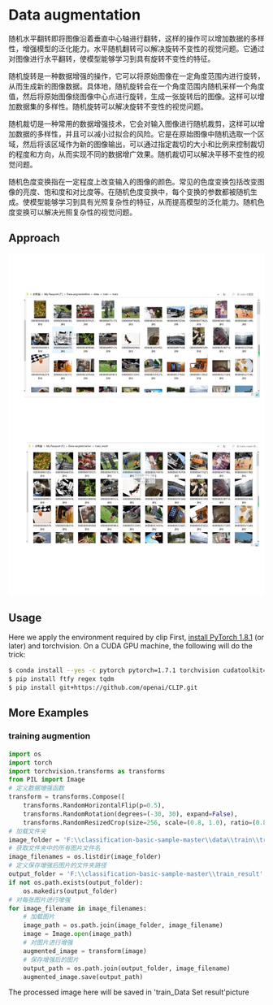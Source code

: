 # Data augmentation
随机水平翻转即将图像沿着垂直中心轴进行翻转，这样的操作可以增加数据的多样性，增强模型的泛化能力。水平随机翻转可以解决旋转不变性的视觉问题。它通过对图像进行水平翻转，使模型能够学习到具有旋转不变性的特征。

随机旋转是一种数据增强的操作，它可以将原始图像在一定角度范围内进行旋转，从而生成新的图像数据。具体地，随机旋转会在一个角度范围内随机采样一个角度值，然后将原始图像绕图像中心点进行旋转，生成一张旋转后的图像。这样可以增加数据集的多样性。随机旋转可以解决旋转不变性的视觉问题。

随机裁切是一种常用的数据增强技术，它会对输入图像进行随机裁剪，这样可以增加数据的多样性，并且可以减小过拟合的风险。它是在原始图像中随机选取一个区域，然后将该区域作为新的图像输出，可以通过指定裁切的大小和比例来控制裁切的程度和方向，从而实现不同的数据增广效果。随机裁切可以解决平移不变性的视觉问题。

随机色度变换指在一定程度上改变输入的图像的颜色。常见的色度变换包括改变图像的亮度、饱和度和对比度等。在随机色度变换中，每个变换的参数都被随机生成。使模型能够学习到具有光照复杂性的特征，从而提高模型的泛化能力。随机色度变换可以解决光照复杂性的视觉问题。


## Approach

![image](https://github.com/leiyu0416/Data-augmentation/blob/main/train_Data%20Set%20result.jpg)



## Usage

Here we apply the environment required by clip
First, [install PyTorch 1.8.1](https://pytorch.org/get-started/locally/) (or later) and torchvision. On a CUDA GPU machine, the following will do the trick:

```bash
$ conda install --yes -c pytorch pytorch=1.7.1 torchvision cudatoolkit=10.2
$ pip install ftfy regex tqdm
$ pip install git+https://github.com/openai/CLIP.git
```

## More Examples

### training augmention



```python
import os
import torch
import torchvision.transforms as transforms
from PIL import Image
# 定义数据增强函数
transform = transforms.Compose([
    transforms.RandomHorizontalFlip(p=0.5),
    transforms.RandomRotation(degrees=(-30, 30), expand=False),
    transforms.RandomResizedCrop(size=256, scale=(0.8, 1.0), ratio=(0.8, 1.2)),])
# 加载文件夹
image_folder = 'F:\\classification-basic-sample-master\\data\\train\\train'
# 获取文件夹中的所有图片文件名
image_filenames = os.listdir(image_folder)
# 定义保存增强后图片的文件夹路径
output_folder = 'F:\\classification-basic-sample-master\\train_result'
if not os.path.exists(output_folder):
    os.makedirs(output_folder)
# 对每张图片进行增强
for image_filename in image_filenames:
    # 加载图片
    image_path = os.path.join(image_folder, image_filename)
    image = Image.open(image_path)
    # 对图片进行增强
    augmented_image = transform(image)
    # 保存增强后的图片
    output_path = os.path.join(output_folder, image_filename)
    augmented_image.save(output_path)
```

The processed image here will be saved in 'train_Data Set result'picture

